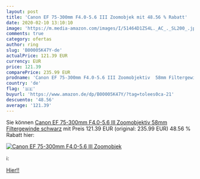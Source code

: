 ```yaml
---
layout: post
title: 'Canon EF 75-300mm F4.0-5.6 III Zoomobjek mit 48.56 % Rabatt'
date: 2020-02-10 13:10:10
image: 'https://m.media-amazon.com/images/I/51464D1ZS4L._AC_._SL200_.jpg'
comments: true
category: ofertas
author: ring
slug: 'B00005K47Y-de'
actualPrice: 121.39 EUR
currency: EUR
price: 121.39
comparePrice: 235.99 EUR
prodname: 'Canon EF 75-300mm F4.0-5.6 III Zoomobjektiv  58mm Filtergewinde  schwarz'
country: 'de'
flag: '🇩🇪'
buyurl: 'https://www.amazon.de/dp/B00005K47Y/?tag=tolees0ca-21'
descuento: '48.56'
average: '121.39'
---
```


Sie können [Canon EF 75-300mm F4.0-5.6 III Zoomobjektiv  58mm Filtergewinde  schwarz](https://www.amazon.de/dp/B00005K47Y/?tag=tolees0ca-21) mit Preis 121.39 EUR (original: 235.99 EUR) 48.56 % Rabatt hier:

[![Canon EF 75-300mm F4.0-5.6 III Zoomobjek](https://m.media-amazon.com/images/I/51464D1ZS4L._AC_._SL200_.jpg)](https://www.amazon.de/dp/B00005K47Y/?tag=tolees0ca-21)

ℹ️:


[Hier!!](https://www.amazon.de/dp/B00005K47Y/?tag=tolees0ca-21)
